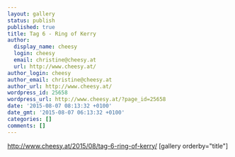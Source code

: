 ```yaml
---
layout: gallery
status: publish
published: true
title: Tag 6 - Ring of Kerry
author:
  display_name: cheesy
  login: cheesy
  email: christine@cheesy.at
  url: http://www.cheesy.at/
author_login: cheesy
author_email: christine@cheesy.at
author_url: http://www.cheesy.at/
wordpress_id: 25658
wordpress_url: http://www.cheesy.at/?page_id=25658
date: '2015-08-07 08:13:32 +0100'
date_gmt: '2015-08-07 06:13:32 +0100'
categories: []
comments: []
---
```

http://www.cheesy.at/2015/08/tag-6-ring-of-kerry/
[gallery orderby="title"]

